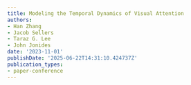 ```yaml
---
title: Modeling the Temporal Dynamics of Visual Attention
authors:
- Han Zhang
- Jacob Sellers
- Taraz G. Lee
- John Jonides
date: '2023-11-01'
publishDate: '2025-06-22T14:31:10.424737Z'
publication_types:
- paper-conference
---
```

